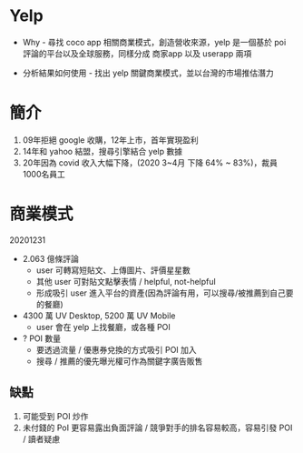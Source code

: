 # Yelp

* Why - 尋找 coco app 相關商業模式，創造營收來源，yelp 是一個基於 poi 評論的平台以及全球服務，同樣分成 商家app 以及 userapp 兩項

* 分析結果如何使用 - 找出 yelp 關鍵商業模式，並以台灣的市場推估潛力

# 簡介

1. 09年拒絕 google 收購，12年上市，首年實現盈利
2. 14年和 yahoo 結盟，搜尋引擎結合 yelp 數據
3. 20年因為 covid 收入大幅下降，(2020 3~4月 下降 64% ~ 83%)，裁員1000名員工

# 商業模式

20201231

* 2.063 億條評論
  * user 可轉寫短貼文、上傳圖片、評價星星數
  * 其他 user 可對貼文點擊表情 / helpful, not-helpful
  * 形成吸引 user 進入平台的資產(因為評論有用，可以搜尋/被推薦到自己要的餐廳)
* 4300 萬 UV Desktop, 5200 萬 UV Mobile
  * user 會在 yelp 上找餐廳，或各種 POI
* ? POI 數量
  * 要透過流量 / 優惠券兌換的方式吸引 POI 加入
  * 搜尋 / 推薦的優先曝光權可作為關鍵字廣告販售

## 缺點

1. 可能受到 POI 炒作
2. 未付錢的 PoI 更容易露出負面評論 / 競爭對手的排名容易較高，容易引發 POI / 讀者疑慮